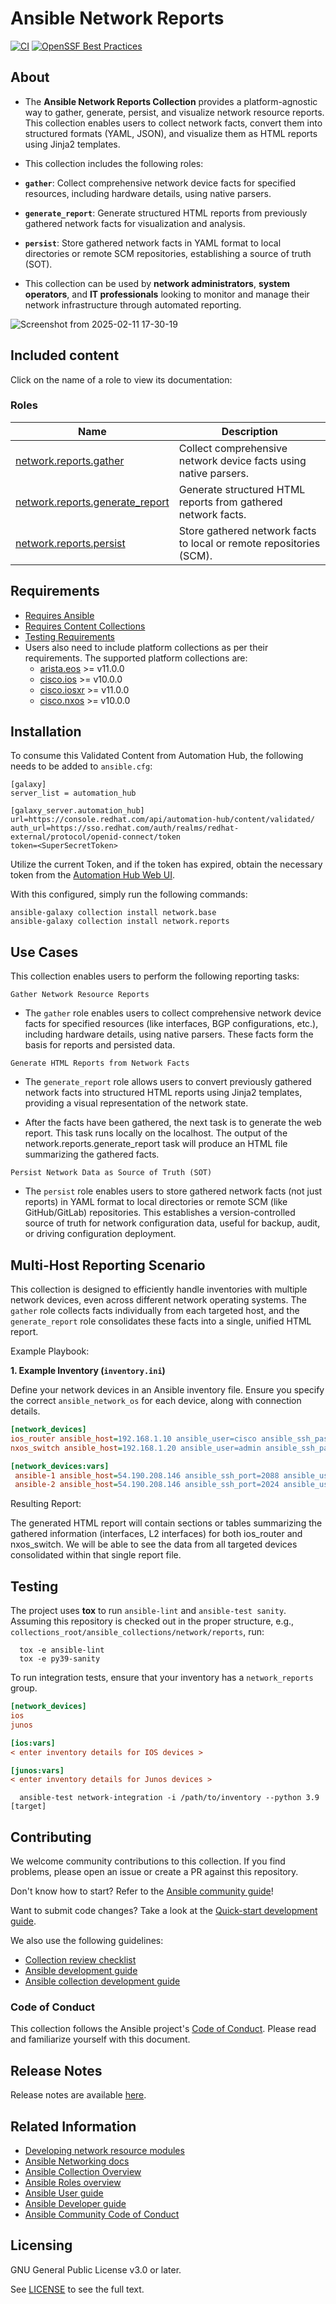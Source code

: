 # Ansible Network Reports

[![CI](https://github.com/redhat-cop/network.reports/actions/workflows/tests.yml/badge.svg?event=schedule)](https://github.com/redhat-cop/network.reports/actions/workflows/tests.yml)
[![OpenSSF Best Practices](https://bestpractices.coreinfrastructure.org/projects/10755/badge)](https://bestpractices.coreinfrastructure.org/projects/10755)


## About

- The **Ansible Network Reports Collection** provides a platform-agnostic way to gather, generate, persist, and visualize network resource reports. 
  This collection enables users to collect network facts, convert them into structured formats (YAML, JSON), and visualize them as HTML reports using Jinja2 templates.
  
- This collection includes the following roles:

- **`gather`**: Collect comprehensive network device facts for specified resources, including hardware details, using native parsers.
- **`generate_report`**: Generate structured HTML reports from previously gathered network facts for visualization and analysis.
- **`persist`**: Store gathered network facts in YAML format to local directories or remote SCM repositories, establishing a source of truth (SOT).

- This collection can be used by **network administrators**, **system operators**, and **IT professionals** looking to monitor and manage their network infrastructure through automated reporting.

![Screenshot from 2025-02-11 17-30-19](https://github.com/user-attachments/assets/8f822ffd-519b-4cf8-915b-9c73351d46a5)

## Included content

Click on the name of a role to view its documentation:

<!--start collection content-->
### Roles

Name                                                 | Description
---------------------------------------------------- | -----------
[network.reports.gather](roles/gather/README.md)     | Collect comprehensive network device facts using native parsers.
[network.reports.generate_report](roles/generate_report/README.md) | Generate structured HTML reports from gathered network facts.
[network.reports.persist](roles/persist/README.md)       | Store gathered network facts to local or remote repositories (SCM).

<!--end collection content-->



## Requirements
- [Requires Ansible](https://github.com/redhat-cop/network.reports/blob/main/meta/runtime.yml)
- [Requires Content Collections](https://github.com/redhat-cop/network.reports/blob/main/galaxy.yml)
- [Testing Requirements](https://github.com/redhat-cop/network.reports/blob/main/test-requirements.txt)
- Users also need to include platform collections as per their requirements. The supported platform collections are:
  - [arista.eos](https://github.com/ansible-collections/arista.eos) >= v11.0.0  
  - [cisco.ios](https://github.com/ansible-collections/cisco.ios) >= v10.0.0    
  - [cisco.iosxr](https://github.com/ansible-collections/cisco.iosxr) >= v11.0.0 
  - [cisco.nxos](https://github.com/ansible-collections/cisco.nxos) >= v10.0.0

## Installation
To consume this Validated Content from Automation Hub, the following needs to be added to `ansible.cfg`:

```
[galaxy]
server_list = automation_hub

[galaxy_server.automation_hub]
url=https://console.redhat.com/api/automation-hub/content/validated/
auth_url=https://sso.redhat.com/auth/realms/redhat-external/protocol/openid-connect/token
token=<SuperSecretToken>
```

Utilize the current Token, and if the token has expired, obtain the necessary
token from the [Automation Hub Web UI](https://console.redhat.com/ansible/automation-hub/token).

With this configured, simply run the following commands:

```
ansible-galaxy collection install network.base
ansible-galaxy collection install network.reports
```

## Use Cases

This collection enables users to perform the following reporting tasks:

`Gather Network Resource Reports`
- The `gather` role enables users to collect comprehensive network device facts for specified resources (like interfaces, BGP configurations, etc.), including hardware details, using native parsers. These facts form the basis for reports and persisted data.

`Generate HTML Reports from Network Facts`
- The `generate_report` role allows users to convert previously gathered network facts into structured HTML reports using Jinja2 templates, providing a visual representation of the network state.
  
- After the facts have been gathered, the next task is to generate the web report. This task runs locally on the localhost. The output of the network.reports.generate_report task will produce an HTML file summarizing the gathered facts.

`Persist Network Data as Source of Truth (SOT)`
- The `persist` role enables users to store gathered network facts (not just reports) in YAML format to local directories or remote SCM (like GitHub/GitLab) repositories. This establishes a version-controlled source of truth for network configuration data, useful for backup, audit, or driving configuration deployment.

## Multi-Host Reporting Scenario

This collection is designed to efficiently handle inventories with multiple network devices, even across different network operating systems. The `gather` role collects facts individually from each targeted host, and the `generate_report` role consolidates these facts into a single, unified HTML report.

Example Playbook:

**1. Example Inventory (`inventory.ini`)**

Define your network devices in an Ansible inventory file. Ensure you specify the correct `ansible_network_os` for each device, along with connection details.

```ini
[network_devices]
ios_router ansible_host=192.168.1.10 ansible_user=cisco ansible_ssh_pass=your_password ansible_connection=ansible.netcommon.network_cli ansible_network_os=cisco.ios.ios
nxos_switch ansible_host=192.168.1.20 ansible_user=admin ansible_ssh_pass=your_password ansible_connection=ansible.netcommon.network_cli ansible_network_os=cisco.nxos.nxos

[network_devices:vars]
 ansible-1 ansible_host=54.190.208.146 ansible_ssh_port=2088 ansible_user=cisco ansible_ssh_password=cisco ansible_connection=ansible.netcommon.network_cli ansible_network_os=cisco.ios.ios
 ansible-2 ansible_host=54.190.208.146 ansible_ssh_port=2024 ansible_user=cisco ansible_ssh_password=cisco ansible_connection=ansible.netcommon.network_cli ansible_network_os=cisco.nxos.nxos
```
Resulting Report:

The generated HTML report will contain sections or tables summarizing the gathered information (interfaces, L2 interfaces) for both ios_router and nxos_switch. We will be able to see the data from all targeted devices consolidated within that single report file.

## Testing

The project uses **tox** to run `ansible-lint` and `ansible-test sanity`. Assuming this repository is checked out in the proper structure, e.g., `collections_root/ansible_collections/network/reports`, run:

```shell
  tox -e ansible-lint
  tox -e py39-sanity
```

To run integration tests, ensure that your inventory has a `network_reports` group.

```ini
[network_devices]
ios
junos

[ios:vars]
< enter inventory details for IOS devices >

[junos:vars]
< enter inventory details for Junos devices >
```

```shell
  ansible-test network-integration -i /path/to/inventory --python 3.9 [target]
```

## Contributing

We welcome community contributions to this collection. If you find problems, please open an issue or create a PR against this repository.

Don't know how to start? Refer to the [Ansible community guide](https://docs.ansible.com/ansible/devel/community/index.html)!

Want to submit code changes? Take a look at the [Quick-start development guide](https://docs.ansible.com/ansible/devel/community/create_pr_quick_start.html).

We also use the following guidelines:

* [Collection review checklist](https://docs.ansible.com/ansible/devel/community/collection_contributors/collection_reviewing.html)
* [Ansible development guide](https://docs.ansible.com/ansible/devel/dev_guide/index.html)
* [Ansible collection development guide](https://docs.ansible.com/ansible/devel/dev_guide/developing_collections.html#contributing-to-collections)

### Code of Conduct
This collection follows the Ansible project's [Code of Conduct](https://docs.ansible.com/ansible/devel/community/code_of_conduct.html). Please read and familiarize yourself with this document.

## Release Notes

Release notes are available [here](https://github.com/redhat-cop/network.reports/blob/main/CHANGELOG.rst).

## Related Information

- [Developing network resource modules](https://github.com/ansible-network/networking-docs/blob/main/rm_dev_guide.md)
- [Ansible Networking docs](https://github.com/ansible-network/networking-docs)
- [Ansible Collection Overview](https://github.com/ansible-collections/overview)
- [Ansible Roles overview](https://docs.ansible.com/ansible/2.9/user_guide/playbooks_reuse_roles.html)
- [Ansible User guide](https://docs.ansible.com/ansible/latest/user_guide/index.html)
- [Ansible Developer guide](https://docs.ansible.com/ansible/latest/dev_guide/index.html)
- [Ansible Community Code of Conduct](https://docs.ansible.com/ansible/latest/community/code_of_conduct.html)

## Licensing

GNU General Public License v3.0 or later.

See [LICENSE](https://www.gnu.org/licenses/gpl-3.0.txt) to see the full text.
